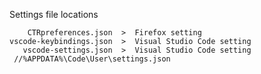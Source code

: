 Settings file locations

     	CTRpreferences.json  >  Firefox setting
	vscode-keybindings.json  >  Visual Studio Code setting
	   vscode-settings.json  >  Visual Studio Code setting
     //%APPDATA%\Code\User\settings.json
